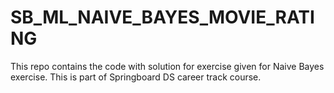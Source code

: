 # SB_ML_NAIVE_BAYES_MOVIE_RATING
This repo contains the code with solution for exercise given for Naive Bayes exercise. This is part of Springboard DS career track course.

